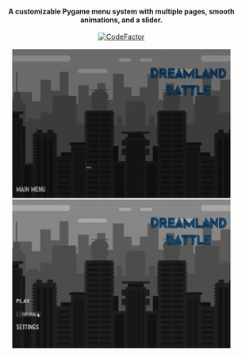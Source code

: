 
<p align="center">
    <b>A customizable Pygame menu system with multiple pages, smooth animations, and a slider.</b><br>
    <br><a href="https://www.codefactor.io/repository/github/loubaris/pygame-menu"><img src="https://www.codefactor.io/repository/github/loubaris/pygame-menu/badge" alt="CodeFactor" /></a>
  <br><br>
    <img src="gif1.gif" alt="Vidéo du menu principale" style="width:440px;height:300px;"><img src="gif2.gif" alt="Vidéo du slider" style="width:440px;height:300px;"
</p>
